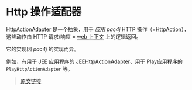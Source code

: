 # Http 操作适配器

[HttpActionAdapter](https://github.com/pac4j/pac4j/blob/master/pac4j-core/src/main/java/org/pac4j/core/http/adapter/HttpActionAdapter.java) 是一个抽象，用于 *应用 pac4j* HTTP 操作（=[HttpAction](https://github.com/pac4j/pac4j/blob/master/pac4j-core/src/main/java/org/pac4j/core/exception/http/HttpAction.java)），这些动作由 HTTP 请求/响应 = [web 上下文](/web-context.html) 上的逻辑返回。

它的实现因 *pac4j* 的实现而异。

例如，有用于 JEE 应用程序的 [JEEHttpActionAdapter](https://github.com/pac4j/pac4j/blob/master/pac4j-core/src/main/java/org/pac4j/core/http/adapter/JEEHttpActionAdapter.java)、用于 Play应用程序的 `PlayHttpActionAdapter` 等。

> [原文链接](https://www.pac4j.org/5.7.x/docs/http-action-adapter.html)
